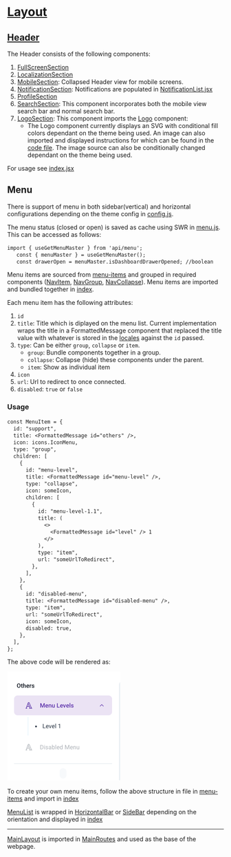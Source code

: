 # [Layout](/src/layout/)

## [Header](/src/layout/MainLayout/Header/)

The Header consists of the following components:

1. [FullScreenSection](/src/layout/MainLayout/Header/FullScreenSection/)
2. [LocalizationSection](/src/layout/MainLayout/Header/LocalizationSection/)
3. [MobileSection](/src/layout/MainLayout/Header/MobileSection/): Collapsed Header view for mobile screens.
4. [NotificationSection](/src/layout/MainLayout/Header/NotificationSection/): Notifications are populated in [NotificationList.jsx](/src/layout/MainLayout/Header/NotificationSection/NotificationList.jsx)
5. [ProfileSection](/src/layout/MainLayout/Header/ProfileSection/)
6. [SearchSection](/src/layout/MainLayout/Header/SearchSection/): This component incorporates both the mobile view search bar and normal search bar.
7. [LogoSection](/src/layout/MainLayout/LogoSection/): This component imports the [Logo](/src/ui-component/Logo.jsx) component:
   - The Logo component currently displays an SVG with conditional fill colors dependant on the theme being used. An image can also imported and displayed instructions for which can be found in the [code file](/src/ui-component/Logo.jsx). The image source can also be conditionally changed dependant on the theme being used.

For usage see [index.jsx](/src/layout/MainLayout/Header/index.jsx)

## Menu

There is support of menu in both sidebar(vertical) and horizontal configurations depending on the theme config in [config.js](/src/config.js).

The menu status (closed or open) is saved as cache using SWR in [menu.js](/src/api/menu.js). This can be accessed as follows:

```
import { useGetMenuMaster } from 'api/menu';
   const { menuMaster } = useGetMenuMaster();
   const drawerOpen = menuMaster.isDashboardDrawerOpened; //boolean
```



Menu items are sourced from [menu-items](/src/menu-items/) and grouped in required components ([NavItem](/src/layout/MainLayout/MenuList/NavItem/), [NavGroup](/src/layout/MainLayout/MenuList/NavGroup/), [NavCollapse](/src/layout/MainLayout/MenuList/NavCollapse/)). Menu items are imported and bundled together in [index](/src/menu-items/index.jsx). 


Each menu item has the following attributes:
1. `id`
2. `title`: Title which is diplayed on the menu list. Current implementation wraps the title in a FormattedMessage component that replaced the title value with whatever is stored in the [locales](/src/utils/locales/) against the `id` passed.
3. `type`: Can be either `group`, `collapse` or `item`. 
   - `group`: Bundle components together in a group.
   - `collapse`: Collapse (hide) these components under the parent.
   - `item`: Show as individual item
4. `icon`
5. `url`: Url to redirect to once connected.
6. `disabled`: `true` or `false`


### Usage
```
const MenuItem = {
  id: "support",
  title: <FormattedMessage id="others" />,
  icon: icons.IconMenu,
  type: "group",
  children: [
    {
      id: "menu-level",
      title: <FormattedMessage id="menu-level" />,
      type: "collapse",
      icon: someIcon,
      children: [
        {
          id: "menu-level-1.1",
          title: (
            <>
              <FormattedMessage id="level" /> 1
            </>
          ),
          type: "item",
          url: "someUrlToRedirect",
        },
      ],
    },
    {
      id: "disabled-menu",
      title: <FormattedMessage id="disabled-menu" />,
      type: "item",
      url: "someUrlToRedirect",
      icon: someIcon,
      disabled: true,
    },
  ],
};
```

The above code will be rendered as:

![image](./images/menu.png)

To create your own menu items, follow the above structure in file in [menu-items](/src/menu-items/) and import in [index](/src/menu-items/index.jsx)

[MenuList](/src/layout/MainLayout/MenuList/) is wrapped in [HorizontalBar](/src/layout/MainLayout/HorizontalBar.jsx) or [SideBar](/src/layout/MainLayout/Sidebar/) depending on the orientation and displayed in [index](/src/layout/MainLayout/index.jsx)


---


[MainLayout](/src/layout/MainLayout/) is imported in [MainRoutes](/src/routes/MainRoutes.jsx) and used as the base of the webpage.